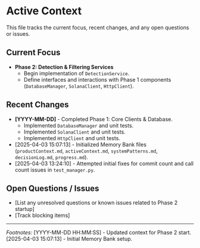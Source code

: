 # Active Context

This file tracks the current focus, recent changes, and any open questions or issues.

## Current Focus

*   **Phase 2: Detection & Filtering Services**
    *   Begin implementation of `DetectionService`.
    *   Define interfaces and interactions with Phase 1 components (`DatabaseManager`, `SolanaClient`, `HttpClient`).

## Recent Changes

*   **[YYYY-MM-DD]** - Completed Phase 1: Core Clients & Database.
    *   Implemented `DatabaseManager` and unit tests.
    *   Implemented `SolanaClient` and unit tests.
    *   Implemented `HttpClient` and unit tests.
*   [2025-04-03 15:07:13] - Initialized Memory Bank files (`productContext.md`, `activeContext.md`, `systemPatterns.md`, `decisionLog.md`, `progress.md`).
*   [2025-04-03 13:24:10] - Attempted initial fixes for commit count and call count issues in `test_manager.py`.

## Open Questions / Issues

*   [List any unresolved questions or known issues related to Phase 2 startup]
*   [Track blocking items]

---
*Footnotes:*
[YYYY-MM-DD HH:MM:SS] - Updated context for Phase 2 start.
[2025-04-03 15:07:13] - Initial Memory Bank setup.